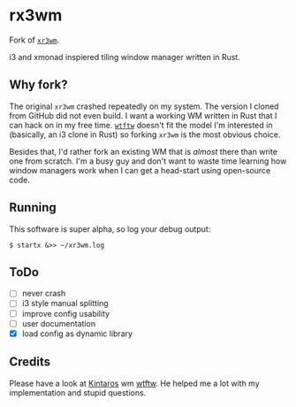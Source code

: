 # rx3wm

Fork of [`xr3wm`](https://github.com/tsurai/xr3wm).

i3 and xmonad inspiered tiling window manager written in Rust.

## Why fork?

The original `xr3wm` crashed repeatedly on my system. The version I cloned from
GitHub did not even build. I want a working WM written in Rust that I can hack
on in my free time. [`wtftw`](https://github.com/Kintaro/wtftw) doesn't fit the
model I'm interested in (basically, an i3 clone in Rust) so forking `xr3wm` is
the most obvious choice.

Besides that, I'd rather fork an existing WM that is _almost_ there than write
one from scratch. I'm a busy guy and don't want to waste time learning how
window managers work when I can get a head-start using open-source code.

## Running

This software is super alpha, so log your debug output:

```
$ startx &>> ~/xr3wm.log
```

## ToDo

- [ ] never crash
- [ ] i3 style manual splitting
- [ ] improve config usability
- [ ] user documentation
- [x] load config as dynamic library

## Credits

Please have a look at [Kintaros](https://github.com/Kintaro) wm [wtftw](https://github.com/Kintaro/wtftw). He helped me a lot with my implementation and stupid questions.
